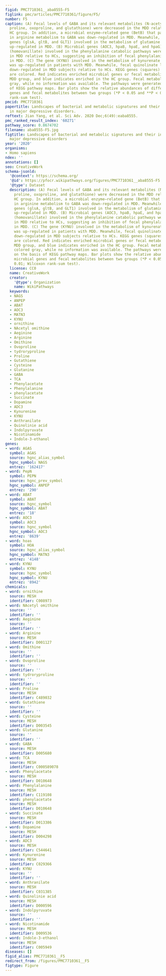 ```yaml
---
figid: PMC7710361__aba8555-F5
figlink: pmc/articles/PMC7710361/figure/F5/
number: F5
caption: (A) Fecal levels of GABA and its relevant metabolites (N-acetylornithine,
  proline, oxoproline, and glutathione) were decreased in the MDD relative to the
  HC group. In addition, a microbial enzyme–related gene (BetB) that participated
  in arginine metabolism to GABA was down-regulated in MDD. Meanwhile, three microbial
  genes (glsA, gltB, and GLT1) involved in the metabolism of glutamine to GABA was
  up-regulated in MDD. (B) Microbial genes (AOC3, hpaB, hpaE, and hpaG) and metabolite
  (homovanillate) involved in the phenylalanine catabolic pathways were decreased
  in MDD relative to HCs, suggesting an inhibition of fecal phenylalanine degradation
  in MDD. (C) The gene (KYNU) involved in the metabolism of kynurenate to quinolinate
  was up-regulated in patients with MDD. Meanwhile, fecal quinolinate levels were
  down-regulated in MDD subjects relative to HCs. KEGG genes (squares) and metabolites
  are colored. Red indicates enriched microbial genes or fecal metabolites in the
  MDD group, and blue indicates enriched in the HC group. Fecal metabolites are colored
  gray, while no information was available. The pathways were generated on the basis
  of KEGG pathway maps. Bar plots show the relative abundances of differential microbial
  genes and fecal metabolites between two groups (*P < 0.05 and **P < 0.01; Wilcoxon
  rank-sum test).
pmcid: PMC7710361
papertitle: Landscapes of bacterial and metabolic signatures and their interaction
  in major depressive disorders.
reftext: Jian Yang, et al. Sci Adv. 2020 Dec;6(49):eaba8555.
pmc_ranked_result_index: '60271'
pathway_score: 0.8674702
filename: aba8555-F5.jpg
figtitle: Landscapes of bacterial and metabolic signatures and their interaction in
  major depressive disorders
year: '2020'
organisms:
- Homo sapiens
ndex: ''
annotations: []
seo: CreativeWork
schema-jsonld:
  '@context': https://schema.org/
  '@id': https://pfocr.wikipathways.org/figures/PMC7710361__aba8555-F5.html
  '@type': Dataset
  description: (A) Fecal levels of GABA and its relevant metabolites (N-acetylornithine,
    proline, oxoproline, and glutathione) were decreased in the MDD relative to the
    HC group. In addition, a microbial enzyme–related gene (BetB) that participated
    in arginine metabolism to GABA was down-regulated in MDD. Meanwhile, three microbial
    genes (glsA, gltB, and GLT1) involved in the metabolism of glutamine to GABA was
    up-regulated in MDD. (B) Microbial genes (AOC3, hpaB, hpaE, and hpaG) and metabolite
    (homovanillate) involved in the phenylalanine catabolic pathways were decreased
    in MDD relative to HCs, suggesting an inhibition of fecal phenylalanine degradation
    in MDD. (C) The gene (KYNU) involved in the metabolism of kynurenate to quinolinate
    was up-regulated in patients with MDD. Meanwhile, fecal quinolinate levels were
    down-regulated in MDD subjects relative to HCs. KEGG genes (squares) and metabolites
    are colored. Red indicates enriched microbial genes or fecal metabolites in the
    MDD group, and blue indicates enriched in the HC group. Fecal metabolites are
    colored gray, while no information was available. The pathways were generated
    on the basis of KEGG pathway maps. Bar plots show the relative abundances of differential
    microbial genes and fecal metabolites between two groups (*P < 0.05 and **P <
    0.01; Wilcoxon rank-sum test).
  license: CC0
  name: CreativeWork
  creator:
    '@type': Organization
    name: WikiPathways
  keywords:
  - NAGS
  - ANPEP
  - ABAT
  - AOC3
  - MATN3
  - KYNU
  - ornithine
  - NAcetyl omithine
  - Aeginine
  - Arginine
  - Omithine
  - Ovoproline
  - tydroryproline
  - Proline
  - Gutathiene
  - Cysteine
  - Glutanine
  - GABA
  - TCA
  - Phenylacetate
  - Phenylalanine
  - phenylacetate
  - Succinate
  - Dopamine
  - ADC3
  - Kynurenine
  - KYNU
  - Anthranilate
  - Quinolinie acid
  - Indolpyruvate
  - Nicotinamide
  - Indole-3-ethanol
genes:
- word: AGAS
  symbol: AGAS
  source: hgnc_alias_symbol
  hgnc_symbol: NAGS
  entrez: '162417'
- word: PepN
  symbol: PEPN
  source: hgnc_prev_symbol
  hgnc_symbol: ANPEP
  entrez: '290'
- word: ABAT
  symbol: ABAT
  source: hgnc_symbol
  hgnc_symbol: ABAT
  entrez: '18'
- word: AOC3
  symbol: AOC3
  source: hgnc_symbol
  hgnc_symbol: AOC3
  entrez: '8639'
- word: hoas
  symbol: HOA
  source: hgnc_alias_symbol
  hgnc_symbol: MATN3
  entrez: '4148'
- word: KYNU
  symbol: KYNU
  source: hgnc_symbol
  hgnc_symbol: KYNU
  entrez: '8942'
chemicals:
- word: ornithine
  source: MESH
  identifier: C008973
- word: NAcetyl omithine
  source: ''
  identifier: ''
- word: Aeginine
  source: ''
  identifier: ''
- word: Arginine
  source: MESH
  identifier: D001127
- word: Omithine
  source: ''
  identifier: ''
- word: Ovoproline
  source: ''
  identifier: ''
- word: tydroryproline
  source: ''
  identifier: ''
- word: Proline
  source: MESH
  identifier: C489032
- word: Gutathiene
  source: ''
  identifier: ''
- word: Cysteine
  source: MESH
  identifier: D003545
- word: Glutanine
  source: ''
  identifier: ''
- word: GABA
  source: MESH
  identifier: D005680
- word: TCA
  source: MESH
  identifier: C000589078
- word: Phenylacetate
  source: MESH
  identifier: D010648
- word: Phenylalanine
  source: MESH
  identifier: C119108
- word: phenylacetate
  source: MESH
  identifier: D010648
- word: Succinate
  source: MESH
  identifier: D013386
- word: Dopamine
  source: MESH
  identifier: D004298
- word: ADC3
  source: MESH
  identifier: C544641
- word: Kynurenine
  source: MESH
  identifier: C029366
- word: KYNU
  source: ''
  identifier: ''
- word: Anthranilate
  source: MESH
  identifier: C031385
- word: Quinolinie acid
  source: MESH
  identifier: D000596
- word: Indolpyruvate
  source: ''
  identifier: ''
- word: Nicotinamide
  source: MESH
  identifier: D009536
- word: Indole-3-ethanol
  source: MESH
  identifier: C005949
diseases: []
figid_alias: PMC7710361__F5
redirect_from: /figures/PMC7710361__F5
figtype: Figure
---
```

